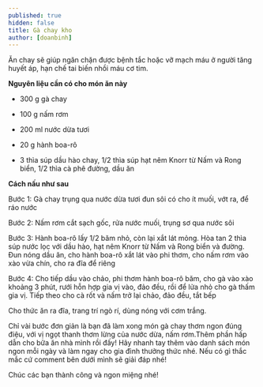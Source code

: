 ```yaml
---
published: true
hidden: false
title: Gà chay kho
author: [doanbinh] 
---
```


 Ăn chay sẽ giúp ngăn chặn được bệnh tắc hoặc vỡ mạch máu ở người tăng huyết áp, hạn chế tai biến nhồi máu cơ tim.

**Nguyên liệu cần có cho món ăn này**

+ 300 g gà chay

+ 100 g nấm rơm

+ 200 ml nước dừa tươi

+ 20 g hành boa-rô

+ 3 thìa súp dầu hào chay, 1/2 thìa súp hạt nêm Knorr từ Nấm và Rong biển, 1/2 thìa cà phê đường, dầu ăn

**Cách nấu như sau**

Bước 1: Gà chay trụng qua nước dừa tươi đun sôi có cho ít muối, vớt ra, để ráo nước

Bước 2: Nấm rơm cắt sạch gốc, rửa nước muối, trụng sơ qua nước sôi

Bước 3: Hành boa-rô lấy 1/2 băm nhỏ, còn lại xắt lát mỏng. Hòa tan 2 thìa súp nước lọc với dầu hào, hạt nêm Knorr từ Nấm và Rong biển và đường. Đun nóng dầu ăn, cho hành boa-rô xắt lát vào phi thơm, cho nấm rơm vào xào vừa chín, cho ra đĩa để riêng

Bước 4: Cho tiếp dầu vào chảo, phi thơm hành boa-rô băm, cho gà vào xào khoảng 3 phút, rưới hỗn hợp gia vị vào, đảo đều, rồi để lửa nhỏ cho gà thấm gia vị. Tiếp theo cho cà rốt và nấm trở lại chảo, đảo đều, tắt bếp

Cho thức ăn ra đĩa, trang trí ngò rí, dùng nóng với cơm trắng.

Chỉ vài bước đơn giản là bạn đã làm xong món gà chay thơm ngon đúng điệu, với vị ngọt thanh thơm lừng của nước dừa, nấm rơm.Thêm phần hấp dẫn cho bữa ăn nhà mình rồi đấy! Hãy nhanh tay thêm vào danh sách món ngon mỗi ngày và làm ngay cho gia đình thưởng thức nhé. Nếu có gì thắc mắc cứ comment bên dưới mình sẽ giải đáp nhé!

Chúc các bạn thành công và ngon miệng nhé!
